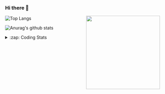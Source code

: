 ### Hi there 👋

<!--
**tao8687/tao8687** is a ✨ _special_ ✨ repository because its `README.md` (this file) appears on your GitHub profile.

Here are some ideas to get you started:

- 🔭 I’m currently working on ...
- 🌱 I’m currently learning ...
- 👯 I’m looking to collaborate on ...
- 🤔 I’m looking for help with ...
- 💬 Ask me about ...
- 📫 How to reach me: ...
- 😄 Pronouns: ...
- ⚡ Fun fact: ...
-->

<img align='right' src="https://media.giphy.com/media/M9gbBd9nbDrOTu1Mqx/giphy.gif" width="240">

  
![Top Langs](https://github-readme-stats.vercel.app/api/top-langs/?username=tao8687&layout=compact&title_color=23238E&text_color=A67D3D)

![Anurag's github stats](https://github-readme-stats.vercel.app/api?username=tao8687&show_icons=true&&text_color=A67D3D&title_color=23238E&show_icons=false&count_private=true&hide=stars)

<details>
  <summary>:zap: Coding Stats</summary>
  <br>
    
<!--START_SECTION:waka-->

```txt
From: 08 December 2024 - To: 15 December 2024

C++                16 hrs 44 mins  █████████████▒░░░░░░░░░░░   53.30 %
Lua                4 hrs 14 mins   ███▒░░░░░░░░░░░░░░░░░░░░░   13.50 %
Other              2 hrs 41 mins   ██░░░░░░░░░░░░░░░░░░░░░░░   08.57 %
Python             1 hr 48 mins    █▒░░░░░░░░░░░░░░░░░░░░░░░   05.75 %
CMake              1 hr 28 mins    █▒░░░░░░░░░░░░░░░░░░░░░░░   04.70 %
```

<!--END_SECTION:waka-->
</details>
